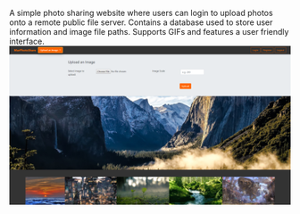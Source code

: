 A simple photo sharing website where users can login to upload photos onto a remote public file server. Contains a database used to store user information and image file paths. Supports GIFs and features a user friendly interface.
![preview](https://github.com/eMar2000/PhotoShare/blob/master/Preview/Preview1.png)
